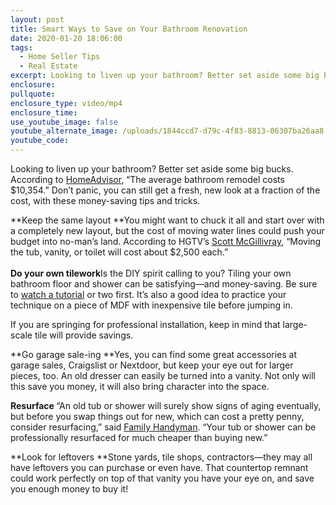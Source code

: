 ```yaml
---
layout: post
title: Smart Ways to Save on Your Bathroom Renovation
date: 2020-01-20 18:06:00
tags:
  - Home Seller Tips
  - Real Estate
excerpt: Looking to liven up your bathroom? Better set aside some big bucks.
enclosure:
pullquote:
enclosure_type: video/mp4
enclosure_time:
use_youtube_image: false
youtube_alternate_image: /uploads/1844ccd7-d79c-4f83-8813-06307ba26aa8.jpg
youtube_code:
---
```


Looking to liven up your bathroom? Better set aside some big bucks. According to&nbsp;[HomeAdvisor](https://www.homeadvisor.com/cost/bathrooms/remodel-a-bathroom/), “The average bathroom remodel costs $10,354.” Don’t panic, you can still get a fresh, new look at a fraction of the cost, with these money-saving tips and tricks.

**Keep the same layout&nbsp;**You might want to chuck it all and start over with a completely new layout, but the cost of moving water lines could push your budget into no-man’s land. According to HGTV’s&nbsp;[Scott McGillivray](https://www.hgtv.ca/scott-mcgillivray/photos/scott-mcgillivrays-inexpensive-bathroom-remodel-ideas-1927622/), “Moving the tub, vanity, or toilet will cost about $2,500 each.”<br><br>**Do your own tilework**Is the DIY spirit calling to you? Tiling your own bathroom floor and shower can be satisfying—and money-saving. Be sure to&nbsp;[watch a tutorial](https://www.lowes.com/n/how-to/install-floor-tile)&nbsp;or two first. It’s also a good idea to practice your technique on a piece of MDF with inexpensive tile before jumping in.

If you are springing for professional installation, keep in mind that large-scale tile will provide savings.

**Go garage sale-ing&nbsp;**Yes, you can find some great accessories at garage sales, Craigslist or Nextdoor, but keep your eye out for larger pieces, too. An old dresser can easily be turned into a vanity. Not only will this save you money, it will also bring character into the space.

**Resurface&nbsp;**“An old tub or shower will surely show signs of aging eventually, but before you swap things out for new, which can cost a pretty penny, consider resurfacing,” said&nbsp;[Family Handyman](https://www.familyhandyman.com/bathroom/10-ways-to-save-money-during-your-bathroom-renovation/). “Your tub or shower can be professionally resurfaced for much cheaper than buying new.”

**Look for leftovers&nbsp;**Stone yards, tile shops, contractors—they may all have leftovers you can purchase or even have. That countertop remnant could work perfectly on top of that vanity you have your eye on, and save you enough money to buy it\!